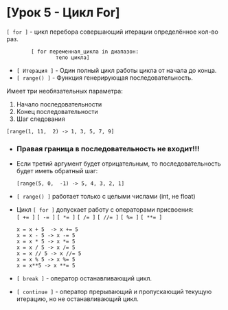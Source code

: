 # [Урок 5 - Цикл For]

`[ for ]` - цикл перебора совершающий итерации определённое кол-во раз.  
```
        [ for переменная_цикла in диапазон:  
                тело цикла]  
```
- `[ Итерация ]` - Один полный цикл работы цикла от начала до конца.  
- `[ range() ]` - Функция генерирующая последовательность.
   
Имеет три необязательных параметра:

1. Начало последовательности  
2. Конец последовательности  
3. Шаг следования

`[range(1, 11,  2) -> 1, 3, 5, 7, 9]`

- ### Правая граница в последовательность не входит!!!  
- Если третий аргумент будет отрицательным, то последовательность будет иметь обратный шаг:

  `[range(5, 0,  -1) -> 5, 4, 3, 2, 1]`

- `[ range() ]` работает только с целыми числами (int, не float)  
- Цикл `[ for ]` допускает работу с операторами присвоения:  
  `[ += ]` `[ -= ]` `[ *= ]` `[ /= ]` `[ //= ]` `[ %= ]` `[ **= ]`
  ```
  x = x + 5  -> x += 5
  x = x - 5 -> x -= 5
  x = x * 5 -> x *= 5
  x = x / 5 -> x /= 5
  x = x // 5 -> x //= 5
  x = x % 5 -> x %= 5
  x = x**5 -> x **= 5
  ```
- `[ break ]` - оператор останавливающий цикл.  
- `[ continue ]` - оператор прерывающий и пропускающий текущую итерацию, но не останавливающий цикл.
  









